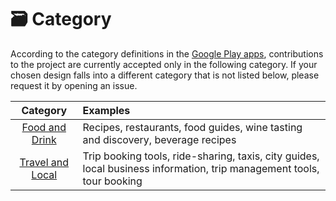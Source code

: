 # 🗃️ Category
According to the category definitions in the [Google Play apps](https://support.google.com/googleplay/android-developer/answer/9859673?hl=en#zippy=%2Capps), contributions to the project are currently accepted only in the following category. If your chosen design falls into a different category that is not listed below, please request it by opening an issue.

| Category | Examples |
| :---: | :--- |
| [Food and Drink](food) | Recipes, restaurants, food guides, wine tasting and discovery, beverage recipes |
| [Travel and Local](travel) | Trip booking tools, ride-sharing, taxis, city guides, local business information, trip management tools, tour booking |
